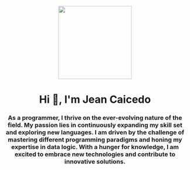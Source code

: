 <div id="header" align="center">
    <img src="http://www.gifsde.com/e/gato-en-codigo-ascii/" width="200" />
    <h1 align="center">Hi 👋, I'm Jean Caicedo</h1>
    <h3 align="center">As a programmer, I thrive on the ever-evolving nature of the field. My passion lies in continuously expanding my skill set and exploring new languages. I am driven by the challenge of mastering different programming paradigms and honing my expertise in data logic. With a hunger for knowledge, I am excited to embrace new technologies and contribute to innovative solutions.</h3>
</div>

